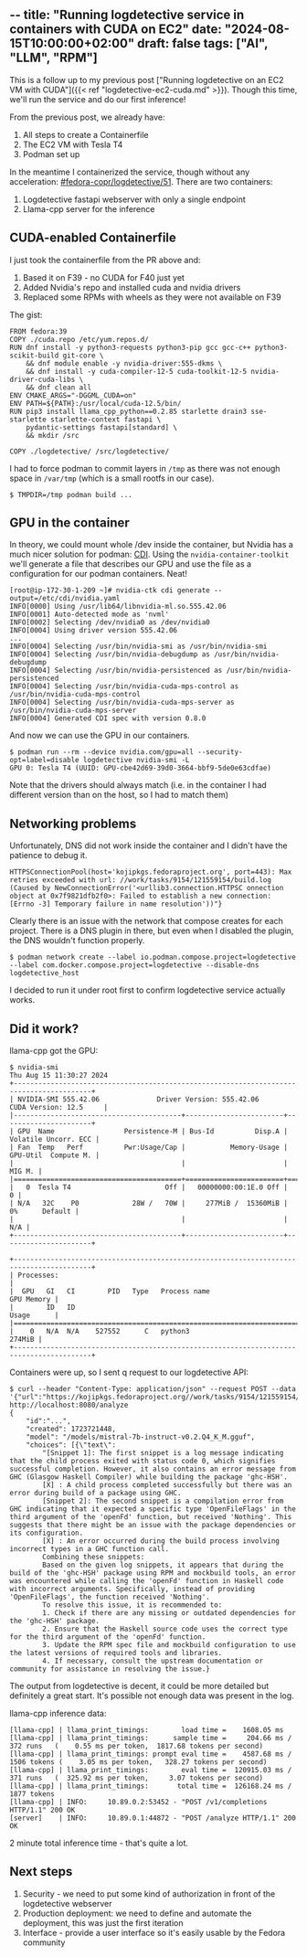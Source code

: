 --
title: "Running logdetective service in containers with CUDA on EC2"
date: "2024-08-15T10:00:00+02:00"
draft: false
tags: ["AI", "LLM", "RPM"]
---
This is a follow up to my previous post ["Running logdetective on an EC2 VM
with CUDA"]({{< ref "logdetective-ec2-cuda.md" >}}). Though this time, we'll
run the service and do our first inference!

From the previous post, we already have:
1. All steps to create a Containerfile
2. The EC2 VM with Tesla T4
3. Podman set up

<!--more-->

In the meantime I containerized the service, though without any acceleration:
[#fedora-copr/logdetective/51](https://github.com/fedora-copr/logdetective/pull/51).
There are two containers:
1. Logdetective fastapi webserver with only a single endpoint
2. Llama-cpp server for the inference


## CUDA-enabled Containerfile

I just took the containerfile from the PR above and:
1. Based it on F39 - no CUDA for F40 just yet
2. Added Nvidia's repo and installed cuda and nvidia drivers
3. Replaced some RPMs with wheels as they were not available on F39

The gist:
```
FROM fedora:39
COPY ./cuda.repo /etc/yum.repos.d/
RUN dnf install -y python3-requests python3-pip gcc gcc-c++ python3-scikit-build git-core \
    && dnf module enable -y nvidia-driver:555-dkms \
    && dnf install -y cuda-compiler-12-5 cuda-toolkit-12-5 nvidia-driver-cuda-libs \
    && dnf clean all
ENV CMAKE_ARGS="-DGGML_CUDA=on"
ENV PATH=${PATH}:/usr/local/cuda-12.5/bin/
RUN pip3 install llama_cpp_python==0.2.85 starlette drain3 sse-starlette starlette-context fastapi \
    pydantic-settings fastapi[standard] \
    && mkdir /src

COPY ./logdetective/ /src/logdetective/
```

I had to force podman to commit layers in `/tmp` as there was not enough space
in `/var/tmp` (which is a small rootfs in our case).
```
$ TMPDIR=/tmp podman build ...
```

## GPU in the container

In theory, we could mount whole /dev inside the container, but Nvidia has a
much nicer solution for podman:
[CDI](https://docs.nvidia.com/datacenter/cloud-native/container-toolkit/latest/cdi-support.html#running-a-workload-with-cdi).
Using the `nvidia-container-toolkit` we'll generate a file that describes our
GPU and use the file as a configuration for our podman containers. Neat!

```
[root@ip-172-30-1-209 ~]# nvidia-ctk cdi generate --output=/etc/cdi/nvidia.yaml
INFO[0000] Using /usr/lib64/libnvidia-ml.so.555.42.06
INFO[0001] Auto-detected mode as 'nvml'
INFO[0002] Selecting /dev/nvidia0 as /dev/nvidia0
INFO[0004] Using driver version 555.42.06
...
INFO[0004] Selecting /usr/bin/nvidia-smi as /usr/bin/nvidia-smi
INFO[0004] Selecting /usr/bin/nvidia-debugdump as /usr/bin/nvidia-debugdump
INFO[0004] Selecting /usr/bin/nvidia-persistenced as /usr/bin/nvidia-persistenced
INFO[0004] Selecting /usr/bin/nvidia-cuda-mps-control as /usr/bin/nvidia-cuda-mps-control
INFO[0004] Selecting /usr/bin/nvidia-cuda-mps-server as /usr/bin/nvidia-cuda-mps-server
INFO[0004] Generated CDI spec with version 0.8.0
```

And now we can use the GPU in our containers.
```
$ podman run --rm --device nvidia.com/gpu=all --security-opt=label=disable logdetective nvidia-smi -L
GPU 0: Tesla T4 (UUID: GPU-cbe42d69-39d0-3664-bbf9-5de0e63cdfae)
```

Note that the drivers should always match (i.e. in the container I had
different version than on the host, so I had to match them)


## Networking problems

Unfortunately, DNS did not work inside the container and I didn't have the patience to debug it.

```
HTTPSConnectionPool(host='kojipkgs.fedoraproject.org', port=443): Max retries exceeded with url: //work/tasks/9154/121559154/build.log (Caused by NewConnectionError('<urllib3.connection.HTTPSC onnection object at 0x7f9821dfb2f0>: Failed to establish a new connection: [Errno -3] Temporary failure in name resolution'))"}
```

Clearly there is an issue with the network that compose creates for each
project. There is a DNS plugin in there, but even when I disabled the plugin,
the DNS wouldn't function properly.
```
$ podman network create --label io.podman.compose.project=logdetective --label com.docker.compose.project=logdetective --disable-dns logdetective_host
```

I decided to run it under root first to confirm logdetective service actually works.


## Did it work?

llama-cpp got the GPU:
```
$ nvidia-smi
Thu Aug 15 11:30:27 2024
+-----------------------------------------------------------------------------------------+
| NVIDIA-SMI 555.42.06              Driver Version: 555.42.06      CUDA Version: 12.5     |
|-----------------------------------------+------------------------+----------------------+
| GPU  Name                 Persistence-M | Bus-Id          Disp.A | Volatile Uncorr. ECC |
| Fan  Temp   Perf          Pwr:Usage/Cap |           Memory-Usage | GPU-Util  Compute M. |
|                                         |                        |               MIG M. |
|=========================================+========================+======================|
|   0  Tesla T4                       Off |   00000000:00:1E.0 Off |                    0 |
| N/A   32C    P0             28W /   70W |     277MiB /  15360MiB |      0%      Default |
|                                         |                        |                  N/A |
+-----------------------------------------+------------------------+----------------------+

+-----------------------------------------------------------------------------------------+
| Processes:                                                                              |
|  GPU   GI   CI        PID   Type   Process name                              GPU Memory |
|        ID   ID                                                               Usage      |
|=========================================================================================|
|    0   N/A  N/A    527552      C   python3                                       274MiB |
+-----------------------------------------------------------------------------------------+
```

Containers were up, so I sent q request to our logdetective API:
```
$ curl --header "Content-Type: application/json" --request POST --data '{"url":"https://kojipkgs.fedoraproject.org//work/tasks/9154/121559154/build.log"}' http://localhost:8080/analyze
{
    "id":"...",
    "created": 1723721448,
    "model": "/models/mistral-7b-instruct-v0.2.Q4_K_M.gguf",
    "choices": [{\"text\":
        "[Snippet 1]: The first snippet is a log message indicating that the child process exited with status code 0, which signifies successful completion. However, it also contains an error message from GHC (Glasgow Haskell Compiler) while building the package 'ghc-HSH'.
        [X] : A child process completed successfully but there was an error during build of a package using GHC.
        [Snippet 2]: The second snippet is a compilation error from GHC indicating that it expected a specific type 'OpenFileFlags' in the third argument of the 'openFd' function, but received 'Nothing'. This suggests that there might be an issue with the package dependencies or its configuration.
        [X] : An error occurred during the build process involving incorrect types in a GHC function call.
        Combining these snippets:
        Based on the given log snippets, it appears that during the build of the 'ghc-HSH' package using RPM and mockbuild tools, an error was encountered while calling the 'openFd' function in Haskell code with incorrect arguments. Specifically, instead of providing 'OpenFileFlags', the function received 'Nothing'.
        To resolve this issue, it is recommended to:
        1. Check if there are any missing or outdated dependencies for the 'ghc-HSH' package.
        2. Ensure that the Haskell source code uses the correct type for the third argument of the 'openFd' function.
        3. Update the RPM spec file and mockbuild configuration to use the latest versions of required tools and libraries.
        4. If necessary, consult the upstream documentation or community for assistance in resolving the issue.}
```

The output from logdetective is decent, it could be more detailed but definitely a great start. It's possible not enough data was present in the log.

llama-cpp inference data:
```
[llama-cpp] | llama_print_timings:        load time =    1608.05 ms
[llama-cpp] | llama_print_timings:      sample time =     204.66 ms /   372 runs   (    0.55 ms per token,  1817.68 tokens per second)
[llama-cpp] | llama_print_timings: prompt eval time =    4587.68 ms /  1506 tokens (    3.05 ms per token,   328.27 tokens per second)
[llama-cpp] | llama_print_timings:        eval time =  120915.03 ms /   371 runs   (  325.92 ms per token,     3.07 tokens per second)
[llama-cpp] | llama_print_timings:       total time =  126168.24 ms /  1877 tokens
[llama-cpp] | INFO:     10.89.0.2:53452 - "POST /v1/completions HTTP/1.1" 200 OK
[server]    | INFO:     10.89.0.1:44872 - "POST /analyze HTTP/1.1" 200 OK
```

2 minute total inference time - that's quite a lot.

## Next steps

1. Security - we need to put some kind of authorization in front of the logdetective webserver
2. Production deployment: we need to define and automate the deployment, this was just the first iteration
3. Interface - provide a user interface so it's easily usable by the Fedora community
